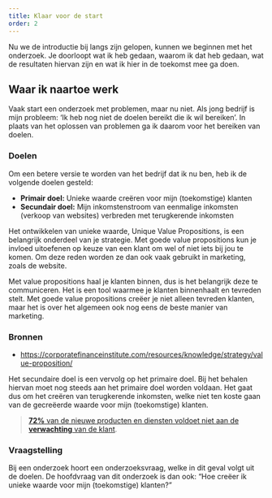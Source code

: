 ```yaml
---
title: Klaar voor de start
order: 2
---
```


Nu we de introductie bij langs zijn gelopen, kunnen we beginnen met het onderzoek. Je doorloopt wat ik heb gedaan, waarom ik dat heb gedaan, wat de resultaten hiervan zijn en wat ik hier in de toekomst mee ga doen. 

## Waar ik naartoe werk
Vaak start een onderzoek met problemen, maar nu niet. Als jong bedrijf is mijn probleem: ‘Ik heb nog niet de doelen bereikt die ik wil bereiken’. In plaats van het oplossen van problemen ga ik daarom voor het bereiken van doelen.

### Doelen
Om een betere versie te worden van het bedrijf dat ik nu ben, heb ik de volgende doelen gesteld:

- **Primair doel:** Unieke waarde creëren voor mijn (toekomstige) klanten
- **Secundair doel:** Mijn inkomstenstroom van eenmalige inkomsten (verkoop van websites) verbreden met terugkerende inkomsten

<bijlage text="het belang van unieke waarde">

Het ontwikkelen van unieke waarde, Unique Value Propositions, is een belangrijk onderdeel van je strategie. Met goede value propositions kun je invloed uitoefenen op keuze van een klant om wel of niet iets bij jou te komen. Om deze reden worden ze dan ook vaak gebruikt in marketing, zoals de website.

Met value propositions haal je klanten binnen, dus is het belangrijk deze te communiceren. Het is een tool waarmee je klanten binnenhaalt en tevreden stelt. Met goede value propositions creëer je niet alleen tevreden klanten, maar het is over het algemeen ook nog eens de beste manier van marketing.

### Bronnen
-	https://corporatefinanceinstitute.com/resources/knowledge/strategy/value-proposition/

</bijlage>

Het secundaire doel is een vervolg op het primaire doel. Bij het behalen hiervan moet nog steeds aan het primaire doel worden voldaan. Het gaat dus om het creëren van terugkerende inkomsten, welke niet ten koste gaan van de gecreëerde waarde voor mijn (toekomstige) klanten.

> [**72%** van de nieuwe producten en diensten voldoet niet aan de **verwachting** van de klant](https://www.youtube.com/watch?v=ReM1uqmVfP0 "Bron: Strategyzer").

### Vraagstelling
Bij een onderzoek hoort een onderzoeksvraag, welke in dit geval volgt uit de doelen. De hoofdvraag van dit onderzoek is dan ook: “Hoe creëer ik unieke waarde voor mijn (toekomstige) klanten?”

<!-- ## Unique Value Propositions
uitleggen waarom ik dit meet in value propositions. Uitleggen waarom value propositions waarde zijn

> Het gaat allemaal om **kwaliteit!** -->
